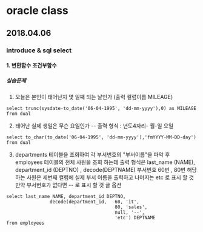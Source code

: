 # oracle class
## 2018.04.06
### introduce & sql select

#### 1. 변환함수 조건부함수

##### 실습문제

1) 오늘은 본인이 태어난지 몇 일째 되는 날인가
(출력 컬럼이름 MILEAGE)


```
select trunc(sysdate-to_date('06-04-1995', 'dd-mm-yyyy'),0) as MILEAGE
from dual
```


2) 태어난 실제 생일은 무슨 요일인가
-- 출력 형식 : 년도4자리- 월-일 요일
```
select to_char(to_date('06-04-1995', 'dd-mm-yyyy'),'fmYYYY-MM-DD-day')
from dual
```

3) departments 테이블을 조회하여 각 부서번호의 "부서이름"을 파악 후
employees 테이블의 전체 사원을 조회 하는데
출력 형식은 last_name (NAME), department_id (DEPTNO) ,
decode(DEPTNAME)
부서번호 60번 , 80번 해당하는 사원은
세번째 컬럼에 실제 부서 이름을 출력하고
나머지는 etc 로 표시 할 것
만약 부서번호가 없다면 -- 로 표시 할 것
글 옵션

```
select last_name NAME, department_id DEPTNO,
                decode(department_id,   60, 'it',
                                        80, 'sales',
                                        null, '--',
                                        'etc') DEPTNAME
from employees
```
